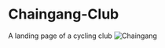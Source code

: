 # Chaingang-Club
A landing page of a cycling club
![Chaingang](https://user-images.githubusercontent.com/99458838/173727037-9228452f-bce5-4f93-bfde-d741875d7271.png)

